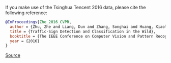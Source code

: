 If you make use of the Tsinghua Tencent 2016 data, please cite the following reference:

``` bibtex 
@InProceedings{Zhe_2016_CVPR,
  author = {Zhu, Zhe and Liang, Dun and Zhang, Songhai and Huang, Xiaolei and Li, Baoli and Hu, Shimin},
  title = {Traffic-Sign Detection and Classification in the Wild},
  booktitle = {The IEEE Conference on Computer Vision and Pattern Recognition (CVPR)},
  year = {2016}
}
```

[Source](https://cg.cs.tsinghua.edu.cn/traffic-sign/)